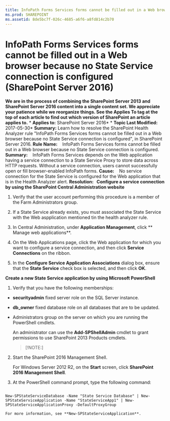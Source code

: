 ```yaml
---
title: InfoPath Forms Services forms cannot be filled out in a Web browser because no State Service connection is configured (SharePoint Server 2016)
ms.prod: SHAREPOINT
ms.assetid: 8de5bc7f-026c-4685-a6f6-a8fd814c2b70
---
```



# InfoPath Forms Services forms cannot be filled out in a Web browser because no State Service connection is configured (SharePoint Server 2016)
 **We are in the process of combining the SharePoint Server 2013 and SharePoint Server 2016 content into a single content set. We appreciate your patience while we reorganize things. See the Applies To tag at the top of each article to find out which version of SharePoint an article applies to.** * **Applies to:** SharePoint Server 2016*  * **Topic Last Modified:** 2017-05-30* **Summary:** Learn how to resolve the SharePoint Health Analyzer rule "InfoPath Forms Services forms cannot be filled out in a Web browser because no State Service connection is configured", in SharePoint Server 2016. **Rule Name:**    InfoPath Forms Services forms cannot be filled out in a Web browser because no State Service connection is configured. **Summary:**    InfoPath Forms Services depends on the Web application having a service connection to a State Service Proxy to store data across HTTP requests. Without a service connection, users cannot successfully open or fill browser-enabled InfoPath forms. **Cause:**    No service connection for the State Service is configured for the Web application that is in the Health Analyzer alert. **Resolution:   Configure a service connection by using the SharePoint Central Administration website**
1. Verify that the user account performing this procedure is a member of the Farm Administrators group.
    
  
2. If a State Service already exists, you must associated the State Service with the Web aspplication mentioned tin the health analyzer rule.
    
  
3. In Central Administration, under **Application Management**, click ** Manage web applications**.
    
  
4. On the Web Applications page, click the Web application for which you want to configure a service connection, and then click **Service Connections** on the ribbon.
    
  
5. In the **Configure Service Application Associations** dialog box, ensure that the **State Service** check box is selected, and then click **OK**.
    
  
 **Create a new State Service application by using Microsoft PowerShell**
1. Verify that you have the following memberships:
    
  - **securityadmin** fixed server role on the SQL Server instance.
    
  
  - **db_owner** fixed database role on all databases that are to be updated.
    
  
  - Administrators group on the server on which you are running the PowerShell cmdlets.
    
  

    An administrator can use the **Add-SPShellAdmin** cmdlet to grant permissions to use SharePoint 2013 Products cmdlets.
    
    > [!NOTE:]
      
2. Start the SharePoint 2016 Management Shell.
    
    For Windows Server 2012 R2, on the **Start** screen, click **SharePoint 2016 Management Shell**.
    
  
3. At the PowerShell command prompt, type the following command:
    
  ```
  
New-SPStateServiceDatabase -Name "State Service Database" | New-SPStateServiceApplication -Name "StateServiceApp1" | New-SPStateServiceApplicationProxy -DefaultProxyGroup
  ```


    For more information, see **New-SPStateServiceApplication**.
    
  

